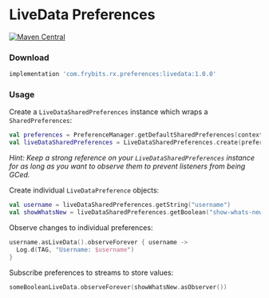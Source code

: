 # LiveData Preferences

[![Maven Central][1]][2] 

### Download

```groovy
implementation 'com.frybits.rx.preferences:livedata:1.0.0'
```

### Usage

Create a `LiveDataSharedPreferences` instance which wraps a `SharedPreferences`:

```kotlin
val preferences = PreferenceManager.getDefaultSharedPreferences(context)
val liveDataSharedPreferences = LiveDataSharedPreferences.create(preferences)
```

*Hint: Keep a strong reference on your `LiveDataSharedPreferences` instance for as long as you want to observe them to prevent listeners from being GCed.*

Create individual `LiveDataPreference` objects:

```kotlin
val username = liveDataSharedPreferences.getString("username")
val showWhatsNew = liveDataSharedPreferences.getBoolean("show-whats-new", true)
```

Observe changes to individual preferences:

```kotlin
username.asLiveData().observeForever { username ->
  Log.d(TAG, "Username: $username")
}
```

Subscribe preferences to streams to store values:

```kotlin
someBooleanLiveData.observeForever(showWhatsNew.asObserver())
```

[1]:https://img.shields.io/maven-central/v/com.frybits.rx.preferences/livedata?label=livedata
[2]:https://central.sonatype.com/artifact/com.frybits.rx.preferences/livedata/1.0.0
